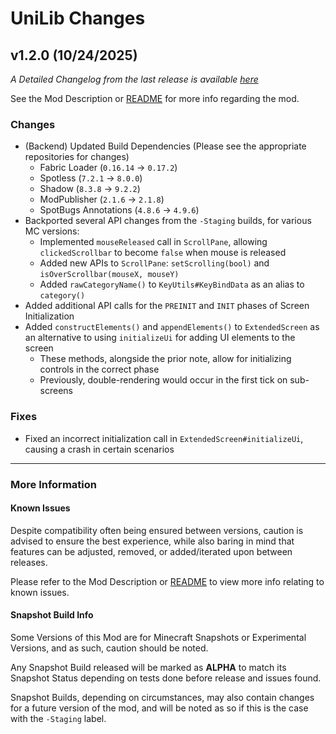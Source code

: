 # UniLib Changes

## v1.2.0 (10/24/2025)

_A Detailed Changelog from the last release is
available [here](https://gitlab.com/CDAGaming/UniLib/-/compare/release%2Fv1.1.1...release%2Fv1.2.0)_

See the Mod Description or [README](https://gitlab.com/CDAGaming/UniLib) for more info regarding the mod.

### Changes

* (Backend) Updated Build Dependencies (Please see the appropriate repositories for changes)
    * Fabric Loader (`0.16.14` -> `0.17.2`)
    * Spotless (`7.2.1` -> `8.0.0`)
    * Shadow (`8.3.8` -> `9.2.2`)
    * ModPublisher (`2.1.6` -> `2.1.8`)
    * SpotBugs Annotations (`4.8.6` -> `4.9.6`)
* Backported several API changes from the `-Staging` builds, for various MC versions:
  * Implemented `mouseReleased` call in `ScrollPane`, allowing `clickedScrollbar` to become `false` when mouse is released
  * Added new APIs to `ScrollPane`: `setScrolling(bool)` and `isOverScrollbar(mouseX, mouseY)`
  * Added `rawCategoryName()` to `KeyUtils#KeyBindData` as an alias to `category()`
* Added additional API calls for the `PREINIT` and `INIT` phases of Screen Initialization
* Added `constructElements()` and `appendElements()` to `ExtendedScreen` as an alternative to using `initializeUi` for adding UI elements to the screen
  * These methods, alongside the prior note, allow for initializing controls in the correct phase
  * Previously, double-rendering would occur in the first tick on sub-screens

### Fixes

* Fixed an incorrect initialization call in `ExtendedScreen#initializeUi`, causing a crash in certain scenarios

___

### More Information

#### Known Issues

Despite compatibility often being ensured between versions,
caution is advised to ensure the best experience, while also baring in mind that features can be adjusted, removed, or
added/iterated upon between releases.

Please refer to the Mod Description or [README](https://gitlab.com/CDAGaming/UniLib) to view more info relating
to known issues.

#### Snapshot Build Info

Some Versions of this Mod are for Minecraft Snapshots or Experimental Versions, and as such, caution should be noted.

Any Snapshot Build released will be marked as **ALPHA** to match its Snapshot Status depending on tests done before
release
and issues found.

Snapshot Builds, depending on circumstances, may also contain changes for a future version of the mod, and will be noted
as so if this is the case with the `-Staging` label.
